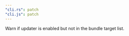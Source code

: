 ```yaml
---
"cli.rs": patch
"cli.js": patch
---
```


Warn if updater is enabled but not in the bundle target list.

